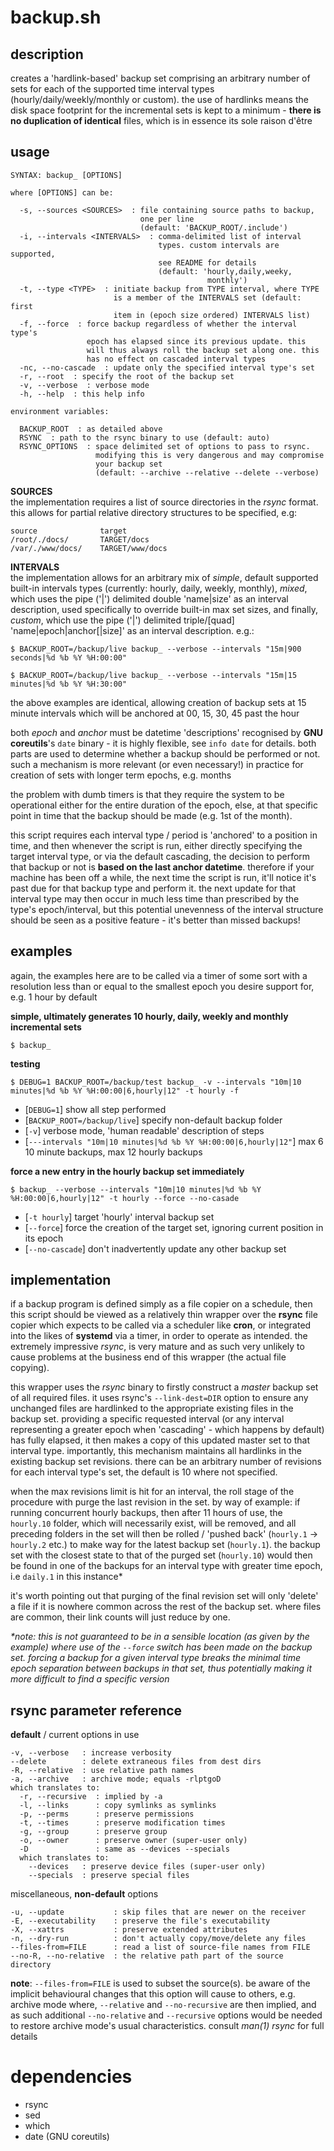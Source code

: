 # backup.sh

## description
creates a 'hardlink-based' backup set comprising an arbitrary number of sets for each of the supported time interval types (hourly/daily/weekly/monthly or custom). the use of hardlinks means the disk space footprint for the incremental sets is kept to a minimum - **there is no duplication of identical** files, which is in essence its sole raison d'être

## usage
```
SYNTAX: backup_ [OPTIONS]

where [OPTIONS] can be:

  -s, --sources <SOURCES>  : file containing source paths to backup,
                             one per line
                             (default: 'BACKUP_ROOT/.include')
  -i, --intervals <INTERVALS>  : comma-delimited list of interval
                                 types. custom intervals are supported,
                                 see README for details
                                 (default: 'hourly,daily,weeky,
                                            monthly')
  -t, --type <TYPE>  : initiate backup from TYPE interval, where TYPE
                       is a member of the INTERVALS set (default: first
                       item in (epoch size ordered) INTERVALS list)
  -f, --force  : force backup regardless of whether the interval type's
                 epoch has elapsed since its previous update. this
                 will thus always roll the backup set along one. this
                 has no effect on cascaded interval types
  -nc, --no-cascade  : update only the specified interval type's set
  -r, --root  : specify the root of the backup set
  -v, --verbose  : verbose mode
  -h, --help  : this help info

environment variables:

  BACKUP_ROOT  : as detailed above
  RSYNC  : path to the rsync binary to use (default: auto)
  RSYNC_OPTIONS  : space delimited set of options to pass to rsync.
                   modifying this is very dangerous and may compromise
                   your backup set
                   (default: --archive --relative --delete --verbose)
```

**SOURCES**  
the implementation requires a list of source directories in the *rsync* format. this allows for partial relative directory structures to be specified, e.g:
```
source              target
/root/./docs/       TARGET/docs
/var/./www/docs/    TARGET/www/docs
```

**INTERVALS**  
the implementation allows for an arbitrary mix of *simple*, default supported built-in intervals types (currently: hourly, daily, weekly, monthly), *mixed*, which uses the pipe ('|') delimited double 'name|size' as an interval description, used specifically to override built-in max set sizes, and finally, *custom*, which use the pipe ('|') delimited triple/[quad] 'name|epoch|anchor[|size]' as an interval description. e.g.:

```
$ BACKUP_ROOT=/backup/live backup_ --verbose --intervals "15m|900 seconds|%d %b %Y %H:00:00"

$ BACKUP_ROOT=/backup/live backup_ --verbose --intervals "15m|15 minutes|%d %b %Y %H:30:00"

```
the above examples are identical, allowing creation of backup sets at 15 minute intervals which will be anchored at 00, 15, 30, 45 past the hour

both *epoch* and *anchor* must be datetime 'descriptions' recognised by **GNU coreutils**'s `date` binary - it is highly flexible, see `info date` for details. both parts are used to determine whether a backup should be performed or not. such a mechanism is more relevant (or even necessary!) in practice for creation of sets with longer term epochs, e.g. months

the problem with dumb timers is that they require the system to be operational either for the entire duration of the epoch, else, at that specific point in time that the backup should be made (e.g. 1st of the month).

this script requires each interval type / period is 'anchored' to a position in time, and then whenever the script is run, either directly specifying the target interval type, or via the default cascading, the decision to perform that backup or not is **based on the last anchor datetime**. therefore if your machine has been off a while, the next time the script is run, it'll notice it's past due for that backup type and perform it. the next update for that interval type may then occur in much less time than prescribed by the type's epoch/interval, but this potential unevenness of the interval structure should be seen as a positive feature - it's better than missed backups!

## examples

again, the examples here are to be called via a timer of some sort with a resolution less than or equal to the smallest epoch you desire support for, e.g. 1 hour by default

**simple, ultimately generates 10 hourly, daily, weekly and monthly incremental sets**
```
$ backup_
```

**testing**
```
$ DEBUG=1 BACKUP_ROOT=/backup/test backup_ -v --intervals "10m|10 minutes|%d %b %Y %H:00:00|6,hourly|12" -t hourly -f
```
- [`DEBUG=1`] show all step performed
- [`BACKUP_ROOT=/backup/live`] specify non-default backup folder
- [`-v`] verbose mode, 'human readable' description of steps
- [`---intervals "10m|10 minutes|%d %b %Y %H:00:00|6,hourly|12"`] max 6 10 minute backups, max 12 hourly backups

**force a new entry in the hourly backup set immediately**
```
$ backup_ --verbose --intervals "10m|10 minutes|%d %b %Y %H:00:00|6,hourly|12" -t hourly --force --no-casade
```
- [`-t hourly`] target 'hourly' interval backup set
- [`--force`] force the creation of the target set, ignoring current position in its epoch
- [`--no-cascade`] don't inadvertently update any other backup set

## implementation
if a backup program is defined simply as a file copier on a schedule, then this script should be viewed as a relatively thin wrapper over the **rsync** file copier which expects to be called via a scheduler like **cron**, or integrated into the likes of **systemd** via a timer, in order to operate as intended. the extremely impressive *rsync*, is very mature and as such very unlikely to cause problems at the business end of this wrapper (the actual file copying).

this wrapper uses the *rsync* binary to firstly construct a *master* backup set of all required files. it uses rsync's `--link-dest=DIR` option to ensure any unchanged files are hardlinked to the appropriate existing files in the backup set. providing a specific requested interval (or any interval representing a greater epoch when 'cascading' - which happens by default) has fully elapsed, it then makes a copy of this updated master set to that interval type. importantly, this mechanism maintains all hardlinks in the existing backup set revisions. there can be an arbitrary number of revisions for each interval type's set, the default is 10 where not specified.

when the max revisions limit is hit for an interval, the roll stage of the procedure with purge the last revision in the set. by way of example: if running concurrent hourly backups, then after 11 hours of use, the `hourly.10` folder, which will necessarily exist, will be removed, and all preceding folders in the set will then be rolled / 'pushed back' (`hourly.1` -> `hourly.2` etc.) to make way for the latest backup set (`hourly.1`). the backup set with the closest state to that of the purged set (`hourly.10`) would then be found in one of the backups for an interval type with greater time epoch, i.e `daily.1` in this instance*

it's worth pointing out that purging of the final revision set will only 'delete' a file if it is nowhere common across the rest of the backup set. where files are common, their link counts will just reduce by one.


*\*note: this is not guaranteed to be in a sensible location (as given by the example) where use of the `--force` switch has been made on the backup set. forcing a backup for a given interval type breaks the minimal time epoch separation between backups in that set, thus potentially making it more difficult to find a specific version*

## rsync parameter reference

**default** / current options in use
```
-v, --verbose   : increase verbosity
--delete        : delete extraneous files from dest dirs
-R, --relative  : use relative path names
-a, --archive   : archive mode; equals -rlptgoD
which translates to:
  -r, --recursive  : implied by -a
  -l, --links      : copy symlinks as symlinks
  -p, --perms      : preserve permissions
  -t, --times      : preserve modification times
  -g, --group      : preserve group
  -o, --owner      : preserve owner (super-user only)
  -D               : same as --devices --specials
  which translates to:
    --devices   : preserve device files (super-user only)
    --specials  : preserve special files
```
miscellaneous, **non-default** options
```
-u, --update           : skip files that are newer on the receiver
-E, --executability    : preserve the file's executability
-X, --xattrs           : preserve extended attributes
-n, --dry-run          : don't actually copy/move/delete any files
--files-from=FILE      : read a list of source-file names from FILE
--no-R, --no-relative  : the relative path part of the source directory
```
**note**:
`--files-from=FILE`  is used to subset the source(s). be aware of the
implicit behavioural changes that this option will cause to others,
e.g. archive mode where, `--relative` and `--no-recursive` are then
implied, and as such additional `--no-relative` and `--recursive`
options would be needed to restore archive mode's usual characteristics.
consult *man(1) rsync* for full details

# dependencies
- rsync
- sed
- which
- date (GNU coreutils)
